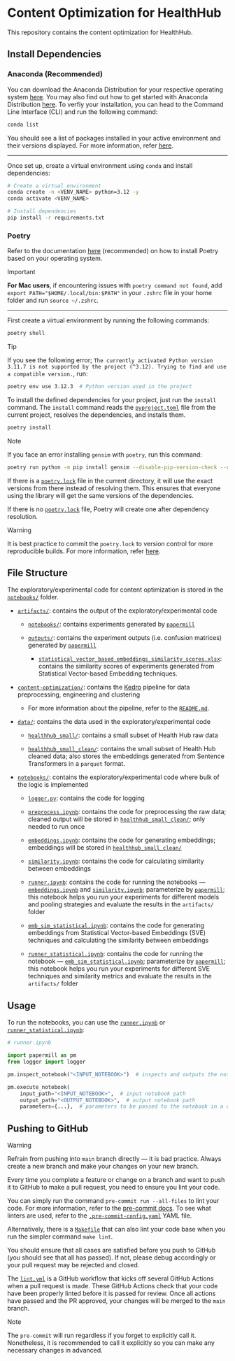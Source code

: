 # Content Optimization for HealthHub

This repository contains the content optimization for HealthHub.

## Install Dependencies <a name="installation"></a>

### Anaconda (Recommended)

You can download the Anaconda Distribution for your respective operating system [here](https://docs.anaconda.com/anaconda/install/). You may also find out how to get started with Anaconda Distribution [here](https://docs.anaconda.com/anaconda/getting-started/). To verfiy your installation, you can head to the Command Line Interface (CLI) and run the following command:

```bash
conda list
```

You should see a list of packages installed in your active environment and their versions displayed. For more information, refer [here](https://docs.anaconda.com/anaconda/install/verify-install/).

---

Once set up, create a virtual environment using `conda` and install dependencies:

```bash
# Create a virtual environment
conda create -n <VENV_NAME> python=3.12 -y
conda activate <VENV_NAME>

# Install dependencies
pip install -r requirements.txt
```

### Poetry

Refer to the documentation [here](https://python-poetry.org/docs/#installing-with-the-official-installer) (recommended) on how to install Poetry based on your operating system.

> [!IMPORTANT]
> **For Mac users**, if encountering issues with `poetry command not found`, add `export PATH="$HOME/.local/bin:$PATH"` in your `.zshrc` file in your home folder and run `source ~/.zshrc`.

---

First create a virtual environment by running the following commands:

```bash
poetry shell
```

> [!TIP]
> If you see the following error; `The currently activated Python version 3.11.7 is not supported by the project (^3.12). Trying to find and use a compatible version.`, run:

```bash
poetry env use 3.12.3  # Python version used in the project
```

To install the defined dependencies for your project, just run the `install` command. The `install` command reads the [`pyproject.toml`](pyproject.toml) file from the current project, resolves the dependencies, and installs them.

```bash
poetry install
```

> [!NOTE]
> If you face an error installing `gensim` with `poetry`, run this command:

```bash
poetry run python -m pip install gensim --disable-pip-version-check --no-deps --no-cache-dir --no-binary gensim
```

If there is a [`poetry.lock`](poetry.lock) file in the current directory, it will use the exact versions from there instead of resolving them. This ensures that everyone using the library will get the same versions of the dependencies.

If there is no [`poetry.lock`](poetry.lock) file, Poetry will create one after dependency resolution.

> [!WARNING]
> It is best practice to commit the `poetry.lock` to version control for more reproducible builds. For more information, refer [here](https://python-poetry.org/docs/basic-usage/#:~:text=changes%20in%20dependencies.-,Committing%20your%20poetry.lock%20file%20to%20version%20control,-As%20an%20application).

## File Structure

The exploratory/experimental code for content optimization is stored in the [`notebooks/`](notebooks) folder.

- [`artifacts/`](artifacts): contains the output of the exploratory/experimental code

    * [`notebooks/`](artifacts/notebooks): contains experiments generated by [`papermill`](https://papermill.readthedocs.io/en/latest/)

    * [`outputs/`](artifacts/outputs): contains the experiment outputs (i.e. confusion matrices) generated by [`papermill`](https://papermill.readthedocs.io/en/latest/)

        * [`statistical_vector_based_embeddings_similarity_scores.xlsx`](artifacts/outputs/statistical_vector_based_embeddings_similarity_scores.xlsx): contains the similarity scores of experiments generated from Statistical Vector-based Embedding techniques.

- [`content-optimization/`](content-optimization): contains the [Kedro](https://kedro.org/) pipeline for data preprocessing, engineering and clustering

    - For more information about the pipeline, refer to the [`README.md`](content-optimization/README.md).

- [`data/`](data): contains the data used in the exploratory/experimental code

    * [`healthhub_small/`](data/healthhub_small): contains a small subset of Health Hub raw data

    * [`healthhub_small_clean/`](data/healthhub_small_clean): contains the small subset of Health Hub cleaned data; also stores the embeddings generated from Sentence Transformers in a `parquet` format.

- [`notebooks/`](notebooks): contains the exploratory/experimental code where bulk of the logic is implemented

    * [`logger.py`](notebooks/logger.py): contains the code for logging

    * [`preprocess.ipynb`](notebooks/preprocess.ipynb): contains the code for preprocessing the raw data; cleaned output will be stored in [`healthhub_small_clean/`](data/healthhub_small_clean); only needed to run once

    * [`embeddings.ipynb`](notebooks/embeddings.ipynb): contains the code for generating embeddings; embeddings will be stored in [`healthhub_small_clean/`](data/healthhub_small_clean)

    * [`similarity.ipynb`](notebooks/similarity.ipynb): contains the code for calculating similarity between embeddings

    * [`runner.ipynb`](notebooks/runner.ipynb): contains the code for running the notebooks — [`embeddings.ipynb`](notebooks/embeddings.ipynb) and [`similarity.ipynb`](notebooks/similarity.ipynb); parameterize by [`papermill`](https://papermill.readthedocs.io/en/latest/); this notebook helps you run your experiments for different models and pooling strategies and evaluate the results in the `artifacts/` folder

    * [`emb_sim_statistical.ipynb`](notebooks/emb_sim_statistical.ipynb): contains the code for generating embeddings from Statistical Vector-based Embeddings (SVE) techniques and calculating the similarity between embeddings

    * [`runner_statistical.ipynb`](notebooks/runner_statistical.ipynb): contains the code for running the notebook — [`emb_sim_statistical.ipynb`](notebooks/emb_sim_statistical.ipynb); parameterize by [`papermill`](https://papermill.readthedocs.io/en/latest/); this notebook helps you run your experiments for different SVE techniques and similarity metrics and evaluate the results in the `artifacts/` folder

## Usage

To run the notebooks, you can use the [`runner.ipynb`](notebooks/runner.ipynb) or [`runner_statistical.ipynb`](notebooks/runner_statistical.ipynb):

```python
# runner.ipynb

import papermill as pm
from logger import logger

pm.inspect_notebook("<INPUT_NOTEBOOK>")  # inspects and outputs the notebook's parameters

pm.execute_notebook(
    input_path="<INPUT_NOTEBOOK>",  # input notebook path
    output_path="<OUTPUT_NOTEBOOK>",  # output notebook path
    parameters={...},  # parameters to be passed to the notebook in a dictionary
```

## Pushing to GitHub

> [!WARNING]
> Refrain from pushing into `main` branch directly — it is bad practice. Always create a new branch and make your changes on your new branch.

Every time you complete a feature or change on a branch and want to push it to GitHub to make a pull request, you need to ensure you lint your code.

You can simply run the command `pre-commit run --all-files` to lint your code. For more information, refer to the [pre-commit docs](https://pre-commit.com/). To see what linters are used, refer to the [`.pre-commit-config.yaml`](.pre-commit-config.yaml) YAML file.

Alternatively, there is a [`Makefile`](Makefile) that can also lint your code base when you run the simpler command `make lint`.

You should ensure that all cases are satisfied before you push to GitHub (you should see that all has passed). If not, please debug accordingly or your pull request may be rejected and closed.

The [`lint.yml`](.github/workflows/lint.yml) is a GitHub workflow that kicks off several GitHub Actions when a pull request is made. These GitHub Actions check that your code have been properly linted before it is passed for review. Once all actions have passed and the PR approved, your changes will be merged to the `main` branch.

> [!NOTE]
> The `pre-commit` will run regardless if you forget to explicitly call it. Nonetheless, it is recommended to call it explicitly so you can make any necessary changes in advanced.
